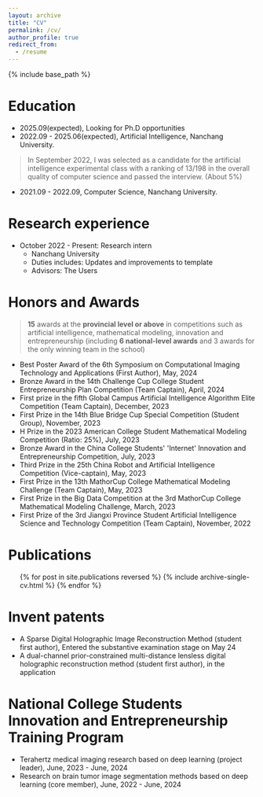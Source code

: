 ```yaml
---
layout: archive
title: "CV"
permalink: /cv/
author_profile: true
redirect_from:
  - /resume
---
```


{% include base_path %}

Education
======
* 2025.09(expected), Looking for Ph.D opportunities
* 2022.09 - 2025.06(expected), Artificial Intelligence, Nanchang University.
> In September 2022, I was selected as a candidate for the artificial intelligence experimental class with a ranking of 13/198 in the overall quality of computer science and passed the interview. (About 5%)
* 2021.09 - 2022.09, Computer Science, Nanchang University.

Research experience
======
* October 2022 - Present: Research intern
  * Nanchang University
  * Duties includes: Updates and improvements to template
  * Advisors: The Users

<!--
Work experience
======
* Spring 2024: Academic Pages Collaborator
  * Github University
  * Duties includes: Updates and improvements to template
  * Supervisor: The Users

* Fall 2015: Research Assistant
  * Github University
  * Duties included: Merging pull requests
  * Supervisor: Professor Hub

* Summer 2015: Research Assistant
  * Github University
  * Duties included: Tagging issues
  * Supervisor: Professor Git
-->

Honors and Awards
======
> **15** awards at the **provincial level or above** in competitions such as artificial intelligence, mathematical modeling, innovation and entrepreneurship (including **6 national-level awards** and 3 awards for the only winning team in the school)
* Best Poster Award of the 6th Symposium on Computational Imaging Technology and Applications (First Author), May, 2024
* Bronze Award in the 14th Challenge Cup College Student Entrepreneurship Plan Competition (Team Captain), April, 2024
* First prize in the fifth Global Campus Artificial Intelligence Algorithm Elite Competition (Team Captain), December, 2023
* First Prize in the 14th Blue Bridge Cup Special Competition (Student Group), November, 2023
* H Prize in the 2023 American College Student Mathematical Modeling Competition (Ratio: 25%), July, 2023
* Bronze Award in the China College Students' 'Internet' Innovation and Entrepreneurship Competition, July, 2023
* Third Prize in the 25th China Robot and Artificial Intelligence Competition (Vice-captain), May, 2023
* First Prize in the 13th MathorCup College Mathematical Modeling Challenge (Team Captain), May, 2023
* First Prize in the Big Data Competition at the 3rd MathorCup College Mathematical Modeling Challenge, March, 2023
* First Prize of the 3rd Jiangxi Province Student Artificial Intelligence Science and Technology Competition (Team Captain), November, 2022

Publications
======
  <ul>{% for post in site.publications reversed %}
    {% include archive-single-cv.html %}
  {% endfor %}</ul>

Invent patents
======
* A Sparse Digital Holographic Image Reconstruction Method (student first author), Entered the substantive examination stage on May 24
* A dual-channel prior-constrained multi-distance lensless digital holographic reconstruction method (student first author), in the application

National College Students Innovation and Entrepreneurship Training Program
======
* Terahertz medical imaging research based on deep learning (project leader), June, 2023 - June, 2024
* Research on brain tumor image segmentation methods based on deep learning (core member), June, 2022 - June, 2024


<!--
Skills
======
* Skill 1
* Skill 2
  * Sub-skill 2.1
  * Sub-skill 2.2
  * Sub-skill 2.3
* Skill 3
-->

<!--
Talks
======
  <ul>{% for post in site.talks reversed %}
    {% include archive-single-talk-cv.html  %}
  {% endfor %}</ul>
  
Teaching
======
  <ul>{% for post in site.teaching reversed %}
    {% include archive-single-cv.html %}
  {% endfor %}</ul>
  
Service and leadership
======
* Currently signed in to 43 different slack teams
-->
